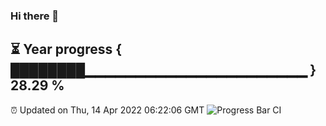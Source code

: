 ### Hi there 👋
⏳ Year progress { ████████▁▁▁▁▁▁▁▁▁▁▁▁▁▁▁▁▁▁▁▁▁▁ } 28.29 %
---
⏰ Updated on Thu, 14 Apr 2022 06:22:06 GMT
![Progress Bar CI](https://github.com/liununu/liununu/workflows/Progress%20Bar%20CI/badge.svg)
